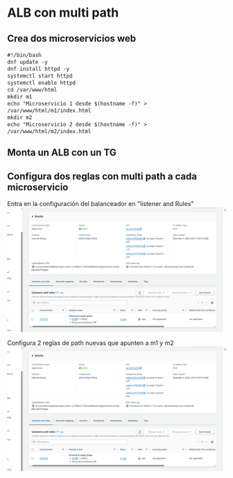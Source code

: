 # ALB con multi path

## Crea dos microservicios web

```
#!/bin/bash
dnf update -y
dnf install httpd -y
systemctl start httpd
systemctl enable httpd
cd /var/www/html
mkdir m1
echo "Microservicio 1 desde $(hostname -f)" > /var/www/html/m1/index.html
mkdir m2
echo "Microservicio 2 desde $(hostname -f)" > /var/www/html/m2/index.html
```
## Monta un ALB con un TG

## Configura dos reglas con multi path a cada microservicio

Entra en la configuración del balanceador en "listener and Rules"
![](images/01.png)

Configura 2 reglas de path nuevas que apunten a m1 y m2
![](images/01.png)

